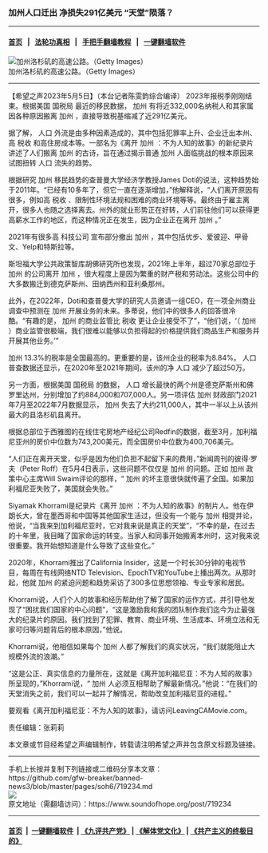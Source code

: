 ### 加州人口迁出 净损失291亿美元 “天堂”陨落？
------------------------

#### [首页](https://github.com/gfw-breaker/banned-news3/blob/master/README.md) &nbsp;&nbsp;|&nbsp;&nbsp; [法轮功真相](https://github.com/begood0513/basic/blob/master/README.md)  &nbsp;&nbsp;|&nbsp;&nbsp; [手把手翻墙教程](https://github.com/gfw-breaker/guides/wiki)  &nbsp;&nbsp;|&nbsp;&nbsp; [一键翻墙软件](https://github.com/gfw-breaker/nogfw/blob/master/README.md)  



<div><img alt="加州洛杉矶的高速公路。（Getty Images）" src="https://img.soundofhope.org/2023-04/1682603243061.jpg"/>
<br/><figcaption class="caption">
 加州洛杉矶的高速公路。（Getty Images）
</figcaption></div><hr/>


<div><div class="Content__Wrapper sc-1bvya0-0 elmmKw article_body" data-checkusr="" itemprop="articleBody">
 <div id="post_place_1">
 </div>
 <p class="meta-top">
  <span class="meta">
   【希望之声2023年5月5日】（本台记者陈雯韵综合编译）
  </span>
  2023年报税季刚刚结束。根据美国
  <ok href="/term/12775">
   国税局
  </ok>
  最近的移民数据，
  <ok href="/term/1575">
   加州
  </ok>
  有将近332,000名纳税人和其家属因各种原因搬离
  <ok href="/term/1575">
   加州
  </ok>
  ，直接导致税基缩减了近291亿美元。
 </p>
 <p>
  据了解，
  <ok href="/term/13373">
   人口
  </ok>
  外流是由多种因素造成的，其中包括犯罪率上升、企业迁出本州、高
  <ok href="/term/13749">
   税收
  </ok>
  和高住房成本等。一部名为《离开
  <ok href="/term/1575">
   加州
  </ok>
  ：不为人知的故事》的新纪录片讲述了人们搬离
  <ok href="/term/1575">
   加州
  </ok>
  的古诗，旨在通过揭示普通
  <ok href="/term/1575">
   加州
  </ok>
  人面临挑战的根本原因来试图扭转
  <ok href="/term/13373">
   人口
  </ok>
  流失的趋势。
 </p>
 <p>
  根据研究
  <ok href="/term/1575">
   加州
  </ok>
  移民趋势的查普曼大学经济学教授James Doti的说法，这种趋势始于2011年。“已经有10多年了，但它一直在逐渐增加，”他解释说，“人们离开原因有很多，例如高
  <ok href="/term/13749">
   税收
  </ok>
  、限制性环境法规和困难的商业环境等等。最终由于雇主离开，很多人也随之选择离去。州外的就业形势正在好转，人们前往他们可以获得更高薪水工作的地区，而这种情况正在发生，因为企业正在离开
  <ok href="/term/1575">
   加州
  </ok>
  。”
 </p>
 <p>
  2021年有很多高
  <ok href="/term/9799">
   科技公司
  </ok>
  宣布部分撤出
  <ok href="/term/1575">
   加州
  </ok>
  ，其中包括优步、爱彼迎、甲骨文、Yelp和特斯拉等。
 </p>
 <p>
  斯坦福大学公共政策智库胡佛研究所也发现，2021年上半年，超过70家总部位于
  <ok href="/term/1575">
   加州
  </ok>
  的公司离开
  <ok href="/term/1575">
   加州
  </ok>
  ，很大程度上是因为繁重的财产税和劳动法。这些公司中的大多数搬迁到德克萨斯州、田纳西州和亚利桑那州。
 </p>
 <p>
  此外，在2022年，Doti和查普曼大学的研究人员邀请一组CEO，在一项全州商业调查中预测在
  <ok href="/term/1575">
   加州
  </ok>
  开展业务的未来。多蒂说，他们中的很多人的回答很冷酷。“有趣的是，
  <ok href="/term/1575">
   加州
  </ok>
  的商业监管比
  <ok href="/term/13749">
   税收
  </ok>
  更让企业接受不了”，“他们说，‘（
  <ok href="/term/1575">
   加州
  </ok>
  ）商业监管很极端，我们很难以能够以负担得起的价格提供我们商品生产和服务并开展其他业务。’”
 </p>
 <p>
  <ok href="/term/1575">
   加州
  </ok>
  13.3%的税率是全国最高的。更重要的是，该州企业的税率为8.84%。
  <ok href="/term/13373">
   人口
  </ok>
  普查数据还显示，在2020年至2021年期间，该州的净
  <ok href="/term/13373">
   人口
  </ok>
  减少了超过50万。
 </p>
 <p>
  另一方面，根据美国
  <ok href="/term/12775">
   国税局
  </ok>
  的数据，
  <ok href="/term/13373">
   人口
  </ok>
  增长最快的两个州是德克萨斯州和佛罗里达州，分别增加了约884,000和707,000人。另一项评估
  <ok href="/term/1575">
   加州
  </ok>
  财政部门2021年7月至2022年7月数据显示，
  <ok href="/term/1575">
   加州
  </ok>
  失去了大约211,000人，其中一半以上从该州最大的县洛杉矶县离开。
 </p>
 <p>
  根据总部位于西雅图的在线住宅房地产经纪公司Redfin的数据，截至3月，加利福尼亚州的房价中位数为743,200美元，而全国房价中位数为400,706美元。
 </p>
 <p>
  “人们正在离开天堂，似乎是因为他们负担不起留下来的费用，”新闻周刊的彼得·罗夫（Peter Roff）在5月4日表示，这些问题不仅仅是
  <ok href="/term/1575">
   加州
  </ok>
  的问题。正如
  <ok href="/term/1575">
   加州
  </ok>
  政策中心主席Will Swaim评论的那样，“
  <ok href="/term/1575">
   加州
  </ok>
  的坏主意很快就传遍了全国。如果加利福尼亚失败了，美国就会失败。”
 </p>
 <p>
  Siyamak Khorrami是纪录片《离开
  <ok href="/term/1575">
   加州
  </ok>
  ：不为人知的故事》的制片人。他在伊朗长大，曾在墨西哥和中国等其他国家生活过，但没有一个能与
  <ok href="/term/1575">
   加州
  </ok>
  相提并论，他说，“当我来到加利福尼亚时，它对我来说是真正的天堂”，“不幸的是，在过去的十年里，我目睹了国家命运的转变。当家人和同事开始搬离本州时，这对我来说很重要。我开始想知道是什么导致了这些变化。”
 </p>
 <p>
  2020年，Khorrami推出了California Insider，这是一个时长30分钟的电视节目，每周在有线网络NTD Television、EpochTV和YouTube上播出两次。从那时起，他就
  <ok href="/term/1575">
   加州
  </ok>
  的紧迫问题和趋势采访了300多位思想领袖、专业专家和居民。
 </p>
 <p>
  Khorrami说，人们个人的故事和经历帮助他了解了国家的运作方式，并引导他发现了“困扰我们国家的中心问题”，“这是激励我和我的团队制作我们迄今为止最强大的纪录片的原因。我们找到了犯罪、教育、商业环境、生活成本、环境立法和无家可归等问题背后的根本原因，”他说。
 </p>
 <p>
  Khorrami说，他相信如果每个
  <ok href="/term/1575">
   加州
  </ok>
  人都了解我们的真实状况，“我们就能阻止大规模外流的浪潮。”
 </p>
 <p>
  “这是公正、真实信息的力量所在，这就是《离开加利福尼亚：不为人知的故事》所呈现的，”Khorrami说，“
  <ok href="/term/1575">
   加州
  </ok>
  人必须互相帮助了解最新情况。”他说：“在我们的天堂消失之前，我们可以一起并了解情况，帮助改变加利福尼亚的进程。”
 </p>
 <p>
  要观看《离开加利福尼亚：不为人知的故事》，请访问LeavingCAMovie.com。
 </p>
 <p class="meta-btm">
  责任编辑：张莉莉
 </p>
 <p class="meta-btm">
  本文章或节目经希望之声编辑制作，转载请注明希望之声并包含原文标题及链接。
 </p>
</div>
</div>
<hr/>
手机上长按并复制下列链接或二维码分享本文章：<br/>
https://github.com/gfw-breaker/banned-news3/blob/master/pages/soh6/719234.md <br/>
<a href='https://github.com/gfw-breaker/banned-news3/blob/master/pages/soh6/719234.md'><img src='https://github.com/gfw-breaker/banned-news3/blob/master/pages/soh6/719234.md.png'/></a> <br/>
原文地址（需翻墙访问）：https://www.soundofhope.org/post/719234


------------------------
#### [首页](https://github.com/gfw-breaker/banned-news3/blob/master/README.md) &nbsp;|&nbsp; [一键翻墙软件](https://github.com/gfw-breaker/nogfw/blob/master/README.md) &nbsp;| [《九评共产党》](https://github.com/gfw-breaker/9ping.md/blob/master/README.md#九评之一评共产党是什么) | [《解体党文化》](https://github.com/gfw-breaker/jtdwh.md/blob/master/README.md) | [《共产主义的终极目的》](https://github.com/gfw-breaker/gczydzjmd.md/blob/master/README.md)


<img src='http://gfw-breaker.win/banned-news3/pages/soh6/719234.md' width='0px' height='0px'/>